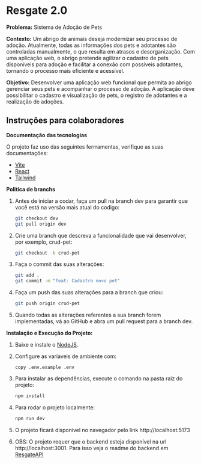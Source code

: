 # Resgate 2.0

**Problema:** Sistema de Adoção de Pets

**Contexto:** Um abrigo de animais deseja modernizar seu processo de adoção. Atualmente, todas as informações dos pets e adotantes são controladas manualmente, o que resulta em atrasos e desorganização. Com uma aplicação web, o abrigo pretende agilizar o cadastro de pets disponíveis para adoção e facilitar a conexão com possíveis adotantes, tornando o processo mais eficiente e acessível.

**Objetivo:** Desenvolver uma aplicação web funcional que permita ao abrigo gerenciar seus pets e acompanhar o processo de adoção. A aplicação deve possibilitar o cadastro e visualização de pets, o registro de adotantes e a realização de adoções.

## Instruções para colaboradores

**Documentação das tecnologias**

O projeto faz uso das seguintes ferrramentas, verifique as suas documentações:

- [Vite](https://vite.dev/guide/)
- [React](https://react.dev/learn)
- [Tailwind](https://tailwindcss.com/docs/installation)

**Politica de branchs**

1. Antes de iniciar a codar, faça um pull na branch dev para garantir que você está na versão mais atual do codigo:
   ```bash
   git checkout dev
   git pull origin dev
   ```

2. Crie uma branch que descreva a funcionalidade que vai desenvolver, por exemplo, crud-pet:
   ```bash
   git checkout -b crud-pet
   ```

3. Faça o commit das suas alterações:
   ```bash
   git add .
   git commit -m "feat: Cadastro novo pet"
   ```

4. Faça um push das suas alterações para a branch que criou:
   ```bash
   git push origin crud-pet
   ```

5. Quando todas as alterações referentes a sua branch forem implementadas, vá ao GitHub e abra um pull request para a branch dev.


**Instalação e Execução do Projeto:**

1. Baixe e instale o [NodeJS](https://nodejs.org/).

2. Configure as variaveis de ambiente com:
   ```
   copy .env.example .env
   ```

3. Para instalar as dependências, execute o comando na pasta raiz do projeto:
   ```bash
   npm install
   ```

4. Para rodar o projeto localmente:
   ```bash
   npm run dev
   ```

5. O projeto ficará disponível no navegador pelo link http://localhost:5173

6. OBS: O projeto requer que o backend esteja disponível na url http://localhost:3001. Para isso veja o readme do backend em [ResgateAPI](https://github.com/AvantiPetLovers/ResgateAPI)
